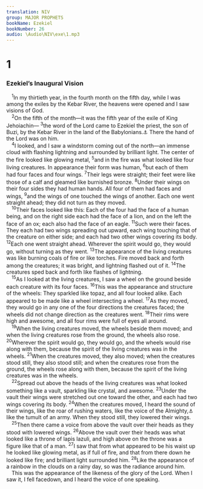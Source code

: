 ```yaml
---
translation: NIV
group: MAJOR PROPHETS
bookName: Ezekiel 
bookNumber: 26
audio: \Audio\NIV\exe\1.mp3
---
```


<div class="title"><h1>1</h1><h3>Ezekiel’s Inaugural Vision </h3></div>
<span class="verse exe_1_1"> <sup>1</sup>In my thirtieth year, in the fourth month on the fifth day, while I was among the exiles by the Kebar River, the heavens were opened and I saw visions of God. <br/></span>
<span class="verse exe_1_2"> <sup>2</sup>On the fifth of the month—it was the fifth year of the exile of King Jehoiachin— </span>
<span class="verse exe_1_3"><sup>3</sup>the word of the Lord came to Ezekiel the priest, the son of Buzi, by the Kebar River in the land of the Babylonians.<a data-toggle="tooltip" data-placement="bottom" title="Or Chaldeans">⚓</a> There the hand of the Lord was on him. <br/></span>
<span class="verse exe_1_4"> <sup>4</sup>I looked, and I saw a windstorm coming out of the north—an immense cloud with flashing lightning and surrounded by brilliant light. The center of the fire looked like glowing metal, </span>
<span class="verse exe_1_5"><sup>5</sup>and in the fire was what looked like four living creatures. In appearance their form was human, </span>
<span class="verse exe_1_6"><sup>6</sup>but each of them had four faces and four wings. </span>
<span class="verse exe_1_7"><sup>7</sup>Their legs were straight; their feet were like those of a calf and gleamed like burnished bronze. </span>
<span class="verse exe_1_8"><sup>8</sup>Under their wings on their four sides they had human hands. All four of them had faces and wings, </span>
<span class="verse exe_1_9"><sup>9</sup>and the wings of one touched the wings of another. Each one went straight ahead; they did not turn as they moved. <br/></span>
<span class="verse exe_1_10"> <sup>10</sup>Their faces looked like this: Each of the four had the face of a human being, and on the right side each had the face of a lion, and on the left the face of an ox; each also had the face of an eagle. </span>
<span class="verse exe_1_11"><sup>11</sup>Such were their faces. They each had two wings spreading out upward, each wing touching that of the creature on either side; and each had two other wings covering its body. </span>
<span class="verse exe_1_12"><sup>12</sup>Each one went straight ahead. Wherever the spirit would go, they would go, without turning as they went. </span>
<span class="verse exe_1_13"><sup>13</sup>The appearance of the living creatures was like burning coals of fire or like torches. Fire moved back and forth among the creatures; it was bright, and lightning flashed out of it. </span>
<span class="verse exe_1_14"><sup>14</sup>The creatures sped back and forth like flashes of lightning. <br/></span>
<span class="verse exe_1_15"> <sup>15</sup>As I looked at the living creatures, I saw a wheel on the ground beside each creature with its four faces. </span>
<span class="verse exe_1_16"><sup>16</sup>This was the appearance and structure of the wheels: They sparkled like topaz, and all four looked alike. Each appeared to be made like a wheel intersecting a wheel. </span>
<span class="verse exe_1_17"><sup>17</sup>As they moved, they would go in any one of the four directions the creatures faced; the wheels did not change direction as the creatures went. </span>
<span class="verse exe_1_18"><sup>18</sup>Their rims were high and awesome, and all four rims were full of eyes all around. <br/></span>
<span class="verse exe_1_19"> <sup>19</sup>When the living creatures moved, the wheels beside them moved; and when the living creatures rose from the ground, the wheels also rose. </span>
<span class="verse exe_1_20"><sup>20</sup>Wherever the spirit would go, they would go, and the wheels would rise along with them, because the spirit of the living creatures was in the wheels. </span>
<span class="verse exe_1_21"><sup>21</sup>When the creatures moved, they also moved; when the creatures stood still, they also stood still; and when the creatures rose from the ground, the wheels rose along with them, because the spirit of the living creatures was in the wheels. <br/></span>
<span class="verse exe_1_22"> <sup>22</sup>Spread out above the heads of the living creatures was what looked something like a vault, sparkling like crystal, and awesome. </span>
<span class="verse exe_1_23"><sup>23</sup>Under the vault their wings were stretched out one toward the other, and each had two wings covering its body. </span>
<span class="verse exe_1_24"><sup>24</sup>When the creatures moved, I heard the sound of their wings, like the roar of rushing waters, like the voice of the Almighty,<a data-toggle="tooltip" data-placement="bottom" title="Hebrew Shaddai">⚓</a> like the tumult of an army. When they stood still, they lowered their wings. <br/></span>
<span class="verse exe_1_25"> <sup>25</sup>Then there came a voice from above the vault over their heads as they stood with lowered wings. </span>
<span class="verse exe_1_26"><sup>26</sup>Above the vault over their heads was what looked like a throne of lapis lazuli, and high above on the throne was a figure like that of a man. </span>
<span class="verse exe_1_27"><sup>27</sup>I saw that from what appeared to be his waist up he looked like glowing metal, as if full of fire, and that from there down he looked like fire; and brilliant light surrounded him. </span>
<span class="verse exe_1_28"><sup>28</sup>Like the appearance of a rainbow in the clouds on a rainy day, so was the radiance around him. <br/> This was the appearance of the likeness of the glory of the Lord. When I saw it, I fell facedown, and I heard the voice of one speaking. <br/></span>
